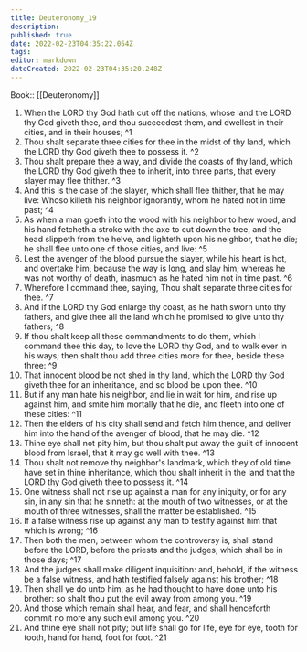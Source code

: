 ```yaml
---
title: Deuteronomy_19
description: 
published: true
date: 2022-02-23T04:35:22.054Z
tags: 
editor: markdown
dateCreated: 2022-02-23T04:35:20.248Z
---
```


 Book:: [[Deuteronomy]]
 1. When the LORD thy God hath cut off the nations, whose land the LORD thy God giveth thee, and thou succeedest them, and dwellest in their cities, and in their houses; ^1
 2. Thou shalt separate three cities for thee in the midst of thy land, which the LORD thy God giveth thee to possess it. ^2
 3. Thou shalt prepare thee a way, and divide the coasts of thy land, which the LORD thy God giveth thee to inherit, into three parts, that every slayer may flee thither. ^3
 4. And this is the case of the slayer, which shall flee thither, that he may live: Whoso killeth his neighbor ignorantly, whom he hated not in time past; ^4
 5. As when a man goeth into the wood with his neighbor to hew wood, and his hand fetcheth a stroke with the axe to cut down the tree, and the head slippeth from the helve, and lighteth upon his neighbor, that he die; he shall flee unto one of those cities, and live: ^5
 6. Lest the avenger of the blood pursue the slayer, while his heart is hot, and overtake him, because the way is long, and slay him; whereas he was not worthy of death, inasmuch as he hated him not in time past. ^6
 7. Wherefore I command thee, saying, Thou shalt separate three cities for thee. ^7
 8. And if the LORD thy God enlarge thy coast, as he hath sworn unto thy fathers, and give thee all the land which he promised to give unto thy fathers; ^8
 9. If thou shalt keep all these commandments to do them, which I command thee this day, to love the LORD thy God, and to walk ever in his ways; then shalt thou add three cities more for thee, beside these three: ^9
 10. That innocent blood be not shed in thy land, which the LORD thy God giveth thee for an inheritance, and so blood be upon thee. ^10
 11. But if any man hate his neighbor, and lie in wait for him, and rise up against him, and smite him mortally that he die, and fleeth into one of these cities: ^11
 12. Then the elders of his city shall send and fetch him thence, and deliver him into the hand of the avenger of blood, that he may die. ^12
 13. Thine eye shall not pity him, but thou shalt put away the guilt of innocent blood from Israel, that it may go well with thee. ^13
 14. Thou shalt not remove thy  neighbor's landmark, which they of old time have set in thine inheritance, which thou shalt inherit in the land that the LORD thy God giveth thee to possess it. ^14
 15. One witness shall not rise up against a man for any iniquity, or for any sin, in any sin that he sinneth: at the mouth of two witnesses, or at the mouth of three witnesses, shall the matter be established. ^15
 16. If a false witness rise up against any man to testify against him that which is wrong; ^16
 17. Then both the men, between whom the controversy is, shall stand before the LORD, before the priests and the judges, which shall be in those days; ^17
 18. And the judges shall make diligent inquisition: and, behold, if the witness be a false witness, and hath testified falsely against his brother; ^18
 19. Then shall ye do unto him, as he had thought to have done unto his brother: so shalt thou put the evil away from among you. ^19
 20. And those which remain shall hear, and fear, and shall henceforth commit no more any such evil among you. ^20
 21. And thine eye shall not pity; but life shall go for life, eye for eye, tooth for tooth, hand for hand, foot for foot. ^21

